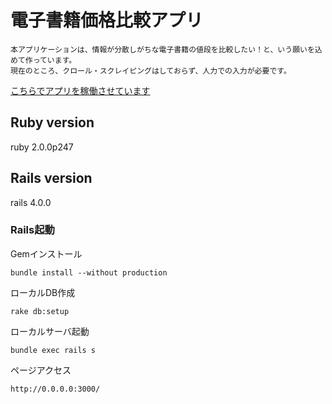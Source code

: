 # 電子書籍価格比較アプリ

```
本アプリケーションは、情報が分散しがちな電子書籍の値段を比較したい！と、いう願いを込めて作っています。
現在のところ、クロール・スクレイピングはしておらず、人力での入力が必要です。
```
<a href="http://challenge20131025.herokuapp.com/" target="_blank">こちらでアプリを稼働させています</a>

## Ruby version
ruby 2.0.0p247

## Rails version
rails 4.0.0

### Rails起動

Gemインストール

```
bundle install --without production
```

ローカルDB作成

```
rake db:setup
```

ローカルサーバ起動

```
bundle exec rails s
```

ページアクセス

```
http://0.0.0.0:3000/
```
